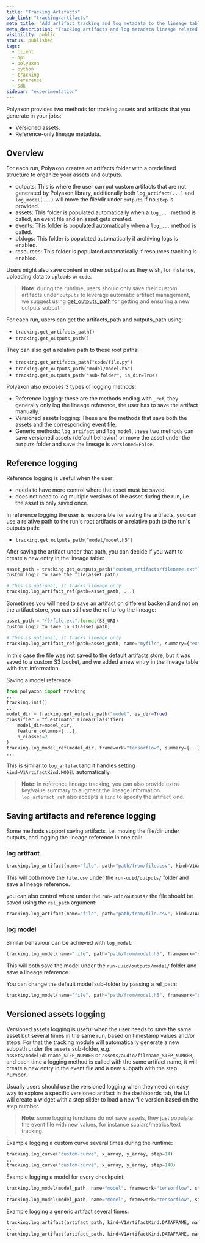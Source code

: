 ```yaml
---
title: "Tracking Artifacts"
sub_link: "tracking/artifacts"
meta_title: "Add artifact tracking and log metadata to the lineage table - Tracking - Experimentation"
meta_description: "Tracking artifacts and log metadata lineage related to files and assets."
visibility: public
status: published
tags:
  - client
  - api
  - polyaxon
  - python
  - tracking
  - reference
  - sdk
sidebar: "experimentation"
---
```


Polyaxon provides two methods for tracking assets and artifacts that you generate in your jobs:

 * Versioned assets.
 * Reference-only lineage metadata.
 
## Overview

For each run, Polyaxon creates an artifacts folder with a predefined structure to organize your assets and outputs.
 * outputs: This is where the user can put custom artifacts that are not generated by Polyaxon library, additionally both `log_artifact(...)` and `log_model(...)` will move the file/dir under `outputs` if no `step` is provided.
 * assets: This folder is populated automatically when a `log_...` method is called, an event file and an asset gets created.
 * events: This folder is populated automatically when a `log_...` method is called.
 * plxlogs: This folder is populated automatically if archiving logs is enabled.
 * resources: This folder is populated automatically if resources tracking is enabled.

Users might also save content in other subpaths as they wish, for instance, uploading data to `uploads` or `code`.

> **Note**: during the runtime, users should only save their custom artifacts under `outputs` to leverage automatic artifact management,
> we suggest using [get_outputs_path](/docs/experimentation/tracking/client/#get_outputs_path) for getting and ensuring a new outputs subpath.

For each run, users can get the artifacts_path and outputs_path using:

 * `tracking.get_artifacts_path()`
 * `tracking.get_outputs_path()`
 
They can also get a relative path to these root paths:

 * `tracking.get_artifacts_path("code/file.py")`
 * `tracking.get_outputs_path("model/model.h5")`
 * `tracking.get_outputs_path("sub-folder", is_dir=True)`

Polyaxon also exposes 3 types of logging methods:

 * Reference logging: these are the methods ending with `_ref`, they generally only log the lineage reference, the user has to save the artifact manually.
 * Versioned assets logging: These are the methods that save both the assets and the corresponding event file.
 * Generic methods: `log_artifact` and `log_model`, these two methods can save versioned assets (default behavior) or move the asset under the `outputs` folder and save the lineage is `versioned=False`.

## Reference logging

Reference logging is useful when the user:

 * needs to have more control where the asset must be saved.
 * does not need to log multiple versions of the asset during the run, i.e. the asset is only saved once.
 
In reference logging the user is responsible for saving the artifacts, you can use a relative path to the run's root artifacts or a relative path to the run's outputs path:

 * `tracking.get_outputs_path("model/model.h5")`
 
After saving the artifact under that path, you can decide if you want to create a new entry in the lineage table:

```python
asset_path = tracking.get_outputs_path("custom_artifacts/filename.ext")
custom_logic_to_save_the_file(asset_path)

# This is optional, it tracks lineage only
tracking.log_artifact_ref(path=asset_path, ...)
```

Sometimes you will need to save an artifact on different backend and not on the artifact store, you can still use the ref to log the lineage:

```python
asset_path = "{}/file.ext".format(S3_URI)
custom_logic_to_save_in_s3(asset_path)

# This is optional, it tracks lineage only
tracking.log_artifact_ref(path=asset_path, name="myfile", summary={"extra_key": "extra_value"}, ...)
```

In this case the file was not saved to the default artifacts store, but it was saved to a custom S3 bucket, and we added a new entry in the lineage table with that information.

Saving a model reference

```python
from polyaxon import tracking
...
tracking.init()
...
model_dir = tracking.get_outputs_path("model", is_dir=True)
classifier = tf.estimator.LinearClassifier(
    model_dir=model_dir,
    feature_columns=[...],
    n_classes=2
)
tracking.log_model_ref(model_dir, framework="tensorflow", summary={...}, ...)
...
```

This is similar to `log_artifact`and it handles setting `kind=V1ArtifactKind.MODEL` automatically.

> **Note**: In reference lineage tracking, you can also provide extra key/value summary to augment the lineage information. `log_artifact_ref` also accepts a `kind` to specify the artifact kind.

## Saving artifacts and reference logging

Some methods support saving artifacts, i.e. moving the file/dir under outputs, and logging the lineage reference in one call:

### log artifact

```python
tracking.log_artifact(name="file", path="path/from/file.csv", kind=V1ArtifactKind.CSV)
``` 

This will both move the `file.csv` under the `run-uuid/outputs/` folder and save a lineage reference.

you can also control where under the `run-uuid/outputs/` the file should be saved using the `rel_path` argument:

```python
tracking.log_artifact(name="file", path="path/from/file.csv", kind=V1ArtifactKind.CSV, rel_path="csv_files/new/")
```

### log model

Similar behaviour can be achieved with `log_model`:

```python
tracking.log_model(name="file", path="path/from/model.h5", framework="scikit", summary={"additional_key": "value"})
``` 

This will both save the model under the `run-uuid/outputs/model/` folder and save a lineage reference.

You can change the default model sub-folder by passing a rel_path:

```python
tracking.log_model(name="file", path="path/from/model.h5", framework="scikit", summary={"additional_key": "value"}, rel_path="different_folder")
``` 

## Versioned assets logging

Versioned assets logging is useful when the user needs to save the same asset but several times in the same run, based on timestamp values and/or steps.
For that the tracking module will automatically generate a new subpath under the `assets` sub-folder, e.g. `assets/model/dirname_STEP_NUMBER` or `assets/audio/filename_STEP_NUMBER`,
and each time a logging method is called with the same artifact name, it will create a new entry in the event file and a new subpath with the step number.

Usually users should use the versioned logging when they need an easy way to explore a specific versioned artifact in the dashboards tab, 
the UI will create a widget with a step slider to load a new file version based on the step number.
 
> **Note**: some logging functions do not save assets, they just populate the event file with new values, for instance scalars/metrics/text tracking.

Example logging a custom curve several times during the runtime:

```python
tracking.log_curve("custom-curve", x_array, y_array, step=14)
...
tracking.log_curve("custom-curve", x_array, y_array, step=140)
```

Example logging a model for every checkpoint:

```python
tracking.log_model(model_path, name="model", framework="tensorflow", step=3)
...
tracking.log_model(model_path, name="model", framework="tensorflow", step=140)
```

Example logging a generic artifact several times:

```python
tracking.log_artifact(artifact_path, kind=V1ArtifactKind.DATAFRAME, name="df-pickle", step=3)
...
tracking.log_artifact(artifact_path, kind=V1ArtifactKind.DATAFRAME, name="df-pickle", step=140)
```
